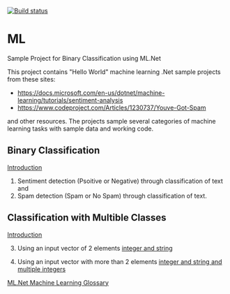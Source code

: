 [![Build status](https://ci.appveyor.com/api/projects/status/ip5lrx0h3yicmbq7?svg=true)](https://ci.appveyor.com/project/Dirkster99/ml)
# ML
Sample Project for Binary Classification using ML.Net

This project contains "Hello World" machine learning .Net sample projects from these sites:
- https://docs.microsoft.com/en-us/dotnet/machine-learning/tutorials/sentiment-analysis
- https://www.codeproject.com/Articles/1230737/Youve-Got-Spam

and other resources. The projects sample several categories of machine learning tasks with sample
data and working code.

## Binary Classification
[Introduction](https://docs.microsoft.com/en-us/dotnet/machine-learning/resources/tasks#binary-classification)

1) Sentiment detection (Psoitive or Negative) through classification of text and
2) Spam detection (Spam or No Spam) through classification of text.

## Classification with Multible Classes
[Introduction](https://docs.microsoft.com/en-us/dotnet/machine-learning/resources/tasks#multiclass-classification)

3) Using an input vector of 2 elements [integer and string](https://github.com/Dirkster99/ML/blob/master/source/MultibleClasses/Program.cs)

4) Using an input vector with more than 2 elements [integer and string and multiple integers](https://github.com/Dirkster99/ML/blob/master/source/IrisDataset/Program.cs)

<a href="https://docs.microsoft.com/en-us/dotnet/machine-learning/resources/glossary">ML.Net Machine Learning Glossary</a>
